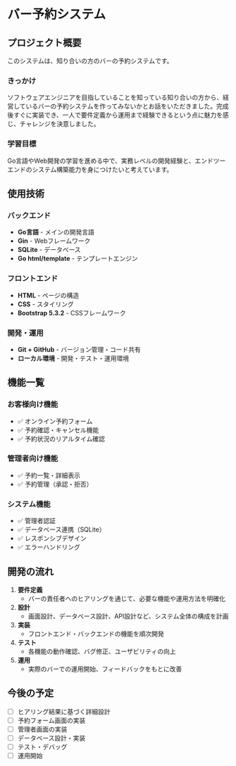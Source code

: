 # バー予約システム

## プロジェクト概要

このシステムは、知り合いの方のバーの予約システムです。

### きっかけ
ソフトウェアエンジニアを目指していることを知っている知り合いの方から、経営しているバーの予約システムを作ってみないかとお話をいただきました。完成後すぐに実装でき、一人で要件定義から運用まで経験できるという点に魅力を感じ、チャレンジを決意しました。

### 学習目標
Go言語やWeb開発の学習を進める中で、実務レベルの開発経験と、エンドツーエンドのシステム構築能力を身につけたいと考えています。

## 使用技術

### バックエンド
- **Go言語** - メインの開発言語
- **Gin** - Webフレームワーク
- **SQLite** - データベース
- **Go html/template** - テンプレートエンジン

### フロントエンド
- **HTML** - ページの構造
- **CSS** - スタイリング
- **Bootstrap 5.3.2** - CSSフレームワーク

### 開発・運用
- **Git + GitHub** - バージョン管理・コード共有
- **ローカル環境** - 開発・テスト・運用環境

## 機能一覧

### お客様向け機能
- ✅ オンライン予約フォーム
- ✅ 予約確認・キャンセル機能
- ✅ 予約状況のリアルタイム確認

### 管理者向け機能
- ✅ 予約一覧・詳細表示
- ✅ 予約管理（承認・拒否）

### システム機能
- ✅ 管理者認証
- ✅ データベース連携（SQLite）
- ✅ レスポンシブデザイン
- ✅ エラーハンドリング

## 開発の流れ

1. **要件定義**
   - バーの責任者へのヒアリングを通じて、必要な機能や運用方法を明確化
2. **設計**
   - 画面設計、データベース設計、API設計など、システム全体の構成を計画
3. **実装**
   - フロントエンド・バックエンドの機能を順次開発
4. **テスト**
   - 各機能の動作確認、バグ修正、ユーザビリティの向上
5. **運用**
   - 実際のバーでの運用開始、フィードバックをもとに改善

## 今後の予定

- [ ] ヒアリング結果に基づく詳細設計
- [ ] 予約フォーム画面の実装
- [ ] 管理者画面の実装
- [ ] データベース設計・実装
- [ ] テスト・デバッグ
- [ ] 運用開始
